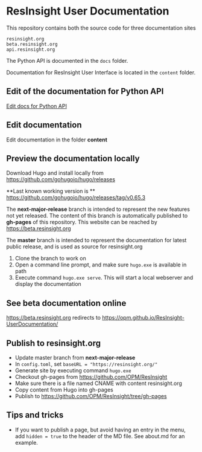 # ResInsight User Documentation

This repository contains both the source code for three documentation sites

    resinsight.org
    beta.resinsight.org
    api.resinsight.org

The Python API is documented in the `docs` folder.

Documentation for ResInsight User Interface is located in the `content` folder.

## Edit of the documentation for Python API
[Edit docs for Python API](docs/README.md)

## Edit documentation
Edit documentation in the folder **content**

## Preview the documentation locally
Download Hugo and install locally from
https://github.com/gohugoio/hugo/releases

**Last known working version is **
https://github.com/gohugoio/hugo/releases/tag/v0.65.3

The **next-major-release** branch is intended to represent the new features not yet released. The content of this branch is automatically published to **gh-pages** of this repository. This website can be reached by https://beta.resinsight.org

The **master** branch is intended to represent the documentation for latest public release, and is used as source for resinsight.org

1. Clone the branch to work on
2. Open a command line prompt, and make sure `hugo.exe` is available in path
3. Execute command `hugo.exe serve`. This will start a local webserver and display the documentation

## See beta documentation online
https://beta.resinsight.org redirects to https://opm.github.io/ResInsight-UserDocumentation/

## Publish to resinsight.org
- Update master branch from **next-major-release**
- In `config.toml`, set `baseURL = "https://resinsight.org/"`
- Generate site by executing command `hugo.exe`
- Checkout gh-pages from https://github.com/OPM/ResInsight
- Make sure there is a file named CNAME with content resinsight.org
- Copy content from Hugo into gh-pages
- Publish to https://github.com/OPM/ResInsight/tree/gh-pages

## Tips and tricks
- If you want to publish a page, but avoid having an entry in the menu, add `hidden = true` to the header of the MD file. See about.md for an example.
